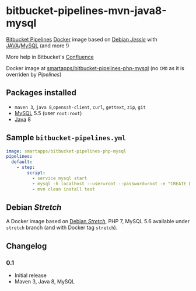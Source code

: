 # bitbucket-pipelines-mvn-java8-mysql

[Bitbucket Pipelines](https://bitbucket.org/product/features/pipelines) [Docker](https://www.docker.com/) image based on [Debian _Jessie_](https://www.debian.org/releases/jessie/) with [JAVA](https://www.java.com/en/)/[MySQL](https://www.mysql.com) (and more !)

More help in Bitbucket's [Confluence](https://confluence.atlassian.com/bitbucket/bitbucket-pipelines-beta-792496469.html)

Docker image at [smartapps/bitbucket-pipelines-php-mysql](https://hub.docker.com/r/smartapps/bitbucket-pipelines-php-mysql/) (no `CMD` as it is overriden by *Pipelines*)

## Packages installed

 - `maven 3`, `java 8`,`openssh-client`, `curl`, `gettext`, `zip`, `git`
 - [MySQL](https://www.mysql.com/) 5.5 (user `root:root`)
 - [Java](https://www.java.com/) 8

## Sample `bitbucket-pipelines.yml`

```YAML
image: smartapps/bitbucket-pipelines-php-mysql
pipelines:
  default:
    - step:
        script:
          - service mysql start
          - mysql -h localhost --user=root --password=root -e "CREATE DATABASE test;"
          - mvn clean install test
```

## Debian _Stretch_

A Docker image based on [Debian _Stretch_](https://www.debian.org/releases/stretch/), PHP 7, MySQL 5.6 available under `stretch` branch (and with Docker tag `stretch`).

## Changelog

### 0.1

 - Initial release
 - Maven 3, Java 8, MySQL
